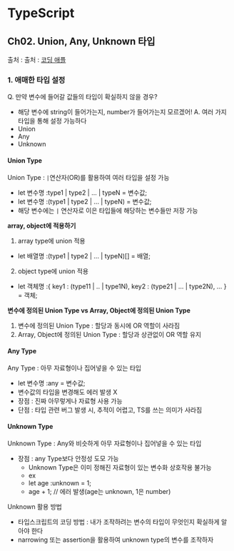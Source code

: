# TypeScript
## Ch02. Union, Any, Unknown 타입
출처 : 출처 : [코딩 애플](https://codingapple.com/course/typescript-crash-course/)

### 1. 애매한 타입 설정
Q. 만약 변수에 들어갈 값들의 타입이 확실하지 않을 경우?
- 해당 변수에 string이 들어가는지, number가 들어가는지 모르겠어!
A. 여러 가지 타입을 통해 설정 가능하다
- Union
- Any
- Unknown

#### Union Type
Union Type : `|`연산자(OR)를 활용하여 여러 타입을 설정 가능
- let 변수명 :type1 | type2 | ... | typeN = 변수값;
- let 변수명 :(type1 | type2 | ... | typeN) = 변수값;
- 해당 변수에는 `|` 연산자로 이은 타입들에 해당하는 변수들만 저장 가능

**array, object에 적용하기**
1. array type에 union 적용
- let 배열명 :(type1 | type2 | ... | typeN)[] = 배열;
2. object type에 union 적용
- let 객체명 :{ key1 : (type11 | .. | type1N), key2 : (type21 | ... | type2N), ... } = 객체;

**변수에 정의된 Union Type vs Array, Object에 정의된 Union Type**
1. 변수에 정의된 Union Type : 할당과 동시에 OR 역할이 사라짐
2. Array, Object에 정의된 Union Type : 할당과 상관없이 OR 역할 유지

#### Any Type
Any Type : 아무 자료형이나 집어넣을 수 있는 타입
- let 변수명 :any = 변수값;
- 변수값의 타입을 변경해도 에러 발생 X
- 장점 : 진짜 아무렇게나 자료형 사용 가능
- 단점 : 타입 관련 버그 발생 시, 추적이 어렵고, TS를 쓰는 의미가 사라짐

#### Unknown Type
Unknown Type : Any와 비슷하게 아무 자료형이나 집어넣을 수 있는 타입
- 장점 : any Type보다 안정성 도모 가능
    - Unknown Type은 이미 정해진 자료형이 있는 변수화 상호작용 불가능
    - ex
    - let age :unknown = 1;
    - age + 1; // 에러 발생(age는 unknown, 1은 number)

Unknown 활용 방법
- 타입스크립트의 코딩 방법 : 내가 조작하려는 변수의 타입이 무엇인지 확실하게 알아야 한다
- narrowing 또는 assertion을 활용하여 unknown type의 변수를 조작하자
